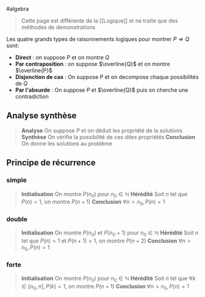 #algebra 
> Cette page est différente de la [[Logique]] et ne traite que des méthodes de demonstrations

Les quatre grands types de raisonnements logiques pour montrer $P \Rightarrow Q$ sont:
- **Direct** : on suppose $P$ et on montre $Q$
- **Par contraposition** : on suppose $\overline{Q}$ et on montre $\overline{P}$
- **Disjonction de cas** : On suppose $P$ et on decompose chaque possibilités de $Q$
- **Par l'absurde** : On suppose $P$ et $\overline{Q}$ puis on cherche une contradiction
## Analyse synthèse
>**Analyse**
>On suppose $P$ et on déduit les propriété de la solutions
>**Synthèse**
>On vérifie la possibilité de ces dites propriétés
>**Conclusion**
>On donne les solutions au problème

## Principe de récurrence
### simple
>**Initialisation**
>On montre $P(n_0)$ pour $n_0 \in \mathbb{N}$
>**Hérédité**
>Soit $n$ tel que $P(n) = 1$, on montre $P(n+1)$
>**Conclusion**
>$\forall n > n_0, P(n) = 1$

### double
>**Initialisation**
>On montre $P(n_0)$ et $P(n_0 + 1)$ pour $n_0 \in \mathbb{N}$
>**Hérédité**
>Soit $n$ tel que $P(n) = 1$ et $P(n +1) = 1$, on montre $P(n+2)$
>**Conclusion**
>$\forall n > n_0, P(n) = 1$

### forte
>**Initialisation**
>On montre $P(n_0)$ pour $n_0 \in \mathbb{N}$
>**Hérédité**
>Soit $n$ tel que $\forall k \in [n_0, n], P(k) = 1$, on montre $P(n+1)$
>**Conclusion**
>$\forall n > n_0, P(n) = 1$

